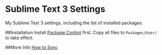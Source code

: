 # Sublime Text 3 Settings
My Sublime Text 3 settings, including the list of installed packages.

##Installation
Install [Package Control](https://packagecontrol.io/installation) first. Copy all files to `Packages/User/` to take effect.

##More Info
[How to Sync](https://packagecontrol.io/docs/syncing)
